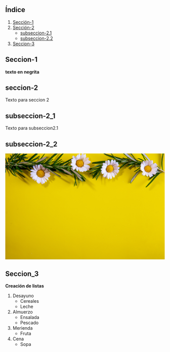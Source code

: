 ## Índice
1. [Sección-1](#seccion-1)
2. [Sección-2](#seccion-2)
    - [subseccion-2.1](#subseccion-2_1)
    - [subseccion-2.2](#subseccion-2_2)
3. [Seccion-3](#seccion_3)
## Seccion-1
__texto en negrita__
## seccion-2
Texto para seccion 2
## subseccion-2_1
Texto para subseccion2.1
## subseccion-2_2
![texto alternarivo](images/flower.jpg)
## Seccion_3
__Creación de listas__
1. Desayuno
    - Cereales
    - Leche
2. Almuerzo
    - Ensalada
    - Pescado
3. Merienda
    - Fruta
4. Cena
    - Sopa
